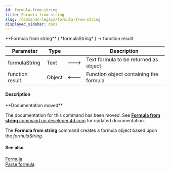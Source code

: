 ```yaml
---
id: formula-from-string
title: Formula from string
slug: /commands-legacy/formula-from-string
displayed_sidebar: docs
---
```


<!--REF #_command_.Formula from string.Syntax-->**Formula from string** ( *formulaString* ) -> function result<!-- END REF-->
<!--REF #_command_.Formula from string.Params-->
| Parameter | Type |  | Description |
| --- | --- | --- | --- |
| formulaString | Text | &#x1F852; | Text formula to be returned as object |
| function result | Object | &#x1F850; | Function object containing the formula |

<!-- END REF-->

#### Description 

<!--REF #_command_.Formula from string.Summary-->**Documentation moved**

The documentation for this command has been moved.<!-- END REF--> See [**Formula from string** command on developer.4d.com](https://developer.4d.com/docs/API/FunctionClass#formula-from-string) for updated documentation.

The **Formula from string** command creates a formula object based upon the *formulaString*. 

#### See also 

[Formula](formula.md)  
[Parse formula](parse-formula.md)  